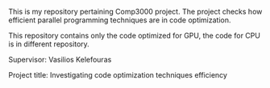 This is my repository pertaining Comp3000 project. The project checks how efficient parallel programming techniques are in code optimization.

This repository contains only the code optimized for GPU, the code for CPU is in different repository.

Supervisor: Vasilios Kelefouras

Project title: Investigating code optimization techniques efficiency
